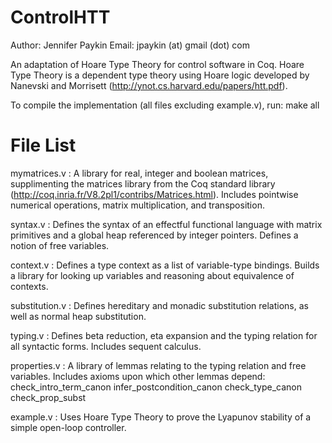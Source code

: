 ControlHTT
==========
Author: Jennifer Paykin
Email: jpaykin (at) gmail (dot) com

An adaptation of Hoare Type Theory for control software in Coq.
Hoare Type Theory is a dependent type theory using Hoare logic
developed by Nanevski and Morrisett (http://ynot.cs.harvard.edu/papers/htt.pdf).

To compile the implementation (all files excluding example.v), run:
	make all

File List
=========

mymatrices.v   : A library for real, integer and boolean matrices, 
	supplimenting the matrices library from the Coq standard library 
	(http://coq.inria.fr/V8.2pl1/contribs/Matrices.html).
	Includes pointwise numerical operations, matrix multiplication,
	and transposition.

syntax.v       : Defines the syntax of an effectful functional language
	with matrix primitives and a global heap referenced by integer pointers.
	Defines a notion of free variables.

context.v      : Defines a type context as a list of variable-type bindings.
	Builds a library for looking up variables and reasoning about equivalence
	of contexts.

substitution.v : Defines hereditary and monadic substitution relations, as 
	well as normal heap substitution.

typing.v       : Defines beta reduction, eta expansion and the typing
	relation for all syntactic forms. Includes sequent calculus.

properties.v   : A library of lemmas relating to the typing relation and free variables.
	Includes axioms upon which other lemmas depend: 
		check_intro_term_canon
		infer_postcondition_canon
		check_type_canon
		check_prop_subst

example.v      : Uses Hoare Type Theory to prove the Lyapunov
	stability of a simple open-loop controller.